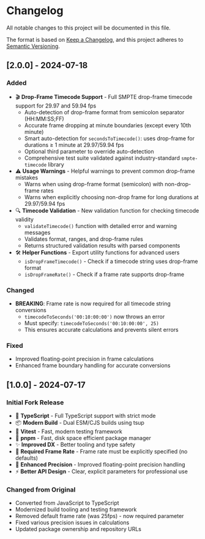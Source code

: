 # Changelog

All notable changes to this project will be documented in this file.

The format is based on [Keep a Changelog](https://keepachangelog.com/en/1.0.0/),
and this project adheres to [Semantic Versioning](https://semver.org/spec/v2.0.0.html).

## [2.0.0] - 2024-07-18

### Added
- 🎬 **Drop-Frame Timecode Support** - Full SMPTE drop-frame timecode support for 29.97 and 59.94 fps
  - Auto-detection of drop-frame format from semicolon separator (HH:MM:SS;FF)
  - Accurate frame dropping at minute boundaries (except every 10th minute)
  - Smart auto-detection for `secondsToTimecode()`: uses drop-frame for durations ≥ 1 minute at 29.97/59.94 fps
  - Optional third parameter to override auto-detection
  - Comprehensive test suite validated against industry-standard `smpte-timecode` library
- ⚠️ **Usage Warnings** - Helpful warnings to prevent common drop-frame mistakes
  - Warns when using drop-frame format (semicolon) with non-drop-frame rates
  - Warns when explicitly choosing non-drop frame for long durations at 29.97/59.94 fps
- 🔍 **Timecode Validation** - New validation function for checking timecode validity
  - `validateTimecode()` function with detailed error and warning messages
  - Validates format, ranges, and drop-frame rules
  - Returns structured validation results with parsed components
- 🛠️ **Helper Functions** - Export utility functions for advanced users
  - `isDropFrameTimecode()` - Check if a timecode string uses drop-frame format
  - `isDropFrameRate()` - Check if a frame rate supports drop-frame

### Changed
- **BREAKING**: Frame rate is now required for all timecode string conversions
  - `timecodeToSeconds('00:10:00:00')` now throws an error
  - Must specify: `timecodeToSeconds('00:10:00:00', 25)`
  - This ensures accurate calculations and prevents silent errors

### Fixed
- Improved floating-point precision in frame calculations
- Enhanced frame boundary handling for accurate conversions

## [1.0.0] - 2024-07-17

### Initial Fork Release
- 🚀 **TypeScript** - Full TypeScript support with strict mode
- 📦 **Modern Build** - Dual ESM/CJS builds using tsup
- 🧪 **Vitest** - Fast, modern testing framework
- 🔧 **pnpm** - Fast, disk space efficient package manager
- ✨ **Improved DX** - Better tooling and type safety
- 🎯 **Required Frame Rate** - Frame rate must be explicitly specified (no defaults)
- 🔧 **Enhanced Precision** - Improved floating-point precision handling
- ⚡ **Better API Design** - Clear, explicit parameters for professional use

### Changed from Original
- Converted from JavaScript to TypeScript
- Modernized build tooling and testing framework
- Removed default frame rate (was 25fps) - now required parameter
- Fixed various precision issues in calculations
- Updated package ownership and repository URLs